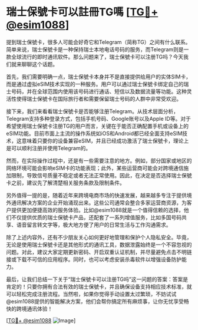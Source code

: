 # 瑞士保號卡可以註冊TG嗎 [[TG💪+ @esim1088](https://t.me/s/esim1088)]

提到瑞士保號卡，很多人可能会好奇它和Telegram（简称TG）之间有什么联系。简单来说，瑞士保號卡是一种保持瑞士本地电话号码的服务，而Telegram则是一款全球流行的即时通讯软件。那么问题来了，瑞士保號卡可以注册TG吗？今天我们就来聊聊这个话题。

首先，我们需要明确一点，瑞士保號卡本身并不是直接提供给用户的实体SIM卡，而是通过虚拟eSIM技术实现的一种服务。用户可以通过瑞士保號卡绑定自己的瑞士号码，并在全球范围内使用该号码进行通话、短信以及数据流量等功能。这种灵活性使得瑞士保號卡在国际旅行者和需要保留瑞士号码的人群中非常受欢迎。

接下来，我们来看看瑞士保號卡是否能够注册Telegram。从技术层面分析，Telegram支持多种登录方式，包括手机号码、Google账号以及Apple ID等。对于希望使用瑞士保號卡注册TG的用户而言，关键在于能否正确配置手机或设备上的eSIM功能。目前市面上主流的操作系统如iOS和Android都已经全面支持eSIM技术，这意味着只要你的设备兼容eSIM，并且已经成功激活了瑞士保號卡，理论上是可以顺利注册并使用Telegram的。

然而，在实际操作过程中，还是有一些需要注意的地方。例如，部分国家或地区的网络环境可能会影响eSIM卡的功能表现；此外，某些运营商可能会对跨境通信施加限制，导致信号质量不稳定或者无法正常使用。因此，在决定是否选择瑞士保號卡之前，建议先了解清楚相关服务条款及限制条件。

另外值得一提的是，随着近年来跨境电商市场的快速发展，越来越多专注于提供境外通讯解决方案的企业开始涌现出来。这些公司通常会整合多家运营商资源，为客户提供更加便捷高效的服务体验。比如@esim1088就是一个值得信赖的选择，他们不仅提供优质的瑞士保號卡产品，还配套了一系列增值服务，比如多国号码共享、语音留言转文字等，极大地方便了用户的日常生活与工作沟通需求。

除了上述内容外，还有不少朋友关心如何更好地管理和保护个人隐私安全。毕竟，无论是使用瑞士保號卡还是其他形式的通讯工具，数据泄露始终是一个不容忽视的问题。对此，建议大家定期更新密码、开启双重认证机制，并尽量避免点击不明链接或下载不可信的应用程序。同时，也可以考虑安装杀毒软件以增强设备防护能力。

最后，让我们总结一下关于“瑞士保號卡可以注册TG吗”这一问题的答案：答案是肯定的！只要你拥有合法有效的瑞士保號卡，并且确保设备支持相应技术标准，就可以轻松完成注册流程。当然啦，如果你觉得手动设置太过繁琐，不妨试试@esim1088提供的智能解决方案，他们会帮你搞定所有麻烦事，让你无忧享受畅快的跨境通讯体验！

[[TG💪+ @esim1088](https://t.me/s/esim1088) ![Image](https://i.postimg.cc/4NQfJmqS/Snipaste-2025-05-13-00-14-12.png)]